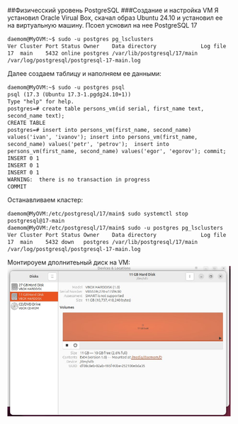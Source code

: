 ##Физичесский уровень PostgreSQL
###Создание и настройка VM
Я установил Oracle Virual Box, скачал образ Ubuntu 24.10 и установил ее на виртуальную машину. Псоел усновил на нее PostgreSQL 17  
```
daemom@MyOVM:~$ sudo -u postgres pg_lsclusters
Ver Cluster Port Status Owner    Data directory              Log file
17  main    5432 online postgres /var/lib/postgresql/17/main /var/log/postgresql/postgresql-17-main.log
```

Далее создаем таблицу и наполняем ее данными:  
```
daemom@MyOVM:~$ sudo -u postgres psql
psql (17.3 (Ubuntu 17.3-1.pgdg24.10+1))
Type "help" for help.
postgres=# create table persons_vm(id serial, first_name text, second_name text);
CREATE TABLE
postgres=# insert into persons_vm(first_name, second_name) values('ivan', 'ivanov'); insert into persons_vm(first_name, second_name) values('petr', 'petrov');  insert into persons_vm(first_name, second_name) values('egor', 'egorov'); commit;
INSERT 0 1
INSERT 0 1
INSERT 0 1
WARNING:  there is no transaction in progress
COMMIT
```
Останавливаем кластер:  
```
daemom@MyOVM:/etc/postgresql/17/main$ sudo systemctl stop postgresql@17-main
daemom@MyOVM:/etc/postgresql/17/main$ sudo -u postgres pg_lsclusters
Ver Cluster Port Status Owner    Data directory              Log file
17  main    5432 down   postgres /var/lib/postgresql/17/main /var/log/postgresql/postgresql-17-main.log
```
Монтироуем дполнитеьный диск на VM:
![NEWVOLUME](https://github.com/H1trec/OTUS-Postgre-DBA-2025-01//blob/main/New_Volume.JPG?raw=true)  
